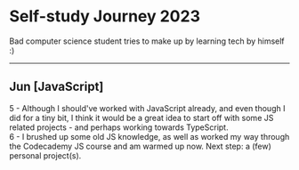 # Self-study Journey 2023
Bad computer science student tries to make up by learning tech by himself :)

---

## Jun        [JavaScript]
5 - Although I should've worked with JavaScript already, and even though I did for a tiny bit, I think it would be a great idea to start off with some JS related projects - and perhaps working towards TypeScript.\
6 - I brushed up some old JS knowledge, as well as worked my way through the Codecademy JS course and am warmed up now. Next step: a (few) personal project(s).

